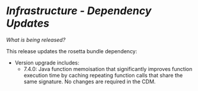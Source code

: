 # *Infrastructure - Dependency Updates*

_What is being released?_

This release updates the rosetta bundle dependency:

- Version upgrade includes:
  - 7.4.0: Java function memoisation that significantly improves function execution time by caching repeating function calls that share the same signature. No changes are required in the CDM.
